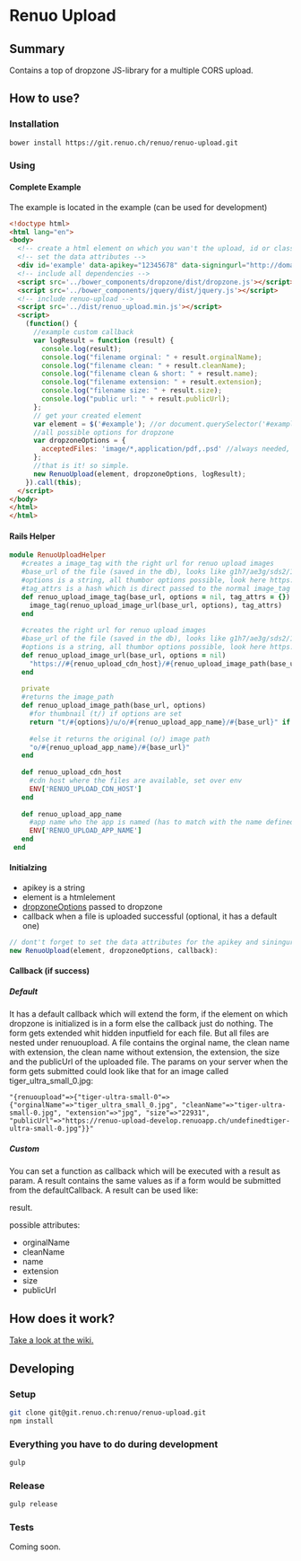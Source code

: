 # Renuo Upload

## Summary

Contains a top of dropzone JS-library for a multiple CORS upload.

## How to use?

### Installation 

```sh
bower install https://git.renuo.ch/renuo/renuo-upload.git
```

### Using

#### Complete Example

The example is located in the example (can be used for development)

```html
<!doctype html>
<html lang="en">
<body>
  <!-- create a html element on which you wan't the upload, id or class dosen't matter -->
  <!-- set the data attributes -->
  <div id='example' data-apikey="12345678" data-signingurl="http://domain/generate_policy"></div>
  <!-- include all dependencies -->
  <script src='../bower_components/dropzone/dist/dropzone.js'></script>
  <script src='../bower_components/jquery/dist/jquery.js'></script>
  <!-- include renuo-upload -->
  <script src='../dist/renuo_upload.min.js'></script>
  <script>
    (function() {
      //example custom callback
      var logResult = function (result) {
        console.log(result);
        console.log("filename orginal: " + result.orginalName);
        console.log("filename clean: " + result.cleanName);
        console.log("filename clean & short: " + result.name);
        console.log("filename extension: " + result.extension);
        console.log("filename size: " + result.size);
        console.log("public url: " + result.publicUrl);
      };
      // get your created element
      var element = $('#example'); //or document.querySelector('#example')
      //all possible options for dropzone
      var dropzoneOptions = {
        acceptedFiles: 'image/*,application/pdf,.psd' //always needed, look at http://www.dropzonejs.com/#config-acceptedFiles
      };
      //that is it! so simple.
      new RenuoUpload(element, dropzoneOptions, logResult);
    }).call(this);
  </script>
</body>
</html>
</html>
```

#### Rails Helper

```ruby
module RenuoUploadHelper
   #creates a image_tag with the right url for renuo upload images
   #base_url of the file (saved in the db), looks like g1h7/ae3g/sds2/1n3h/filename
   #options is a string, all thumbor options possible, look here https://github.com/thumbor/thumbor/wiki/Usage
   #tag_attrs is a hash which is direct passed to the normal image_tag (all options like class: 'red' are possible)
   def renuo_upload_image_tag(base_url, options = nil, tag_attrs = {})
     image_tag(renuo_upload_image_url(base_url, options), tag_attrs)
   end
 
   #creates the right url for renuo upload images
   #base_url of the file (saved in the db), looks like g1h7/ae3g/sds2/1n3h/filename
   #options is a string, all thumbor options possible, look here https://github.com/thumbor/thumbor/wiki/Usage
   def renuo_upload_image_url(base_url, options = nil)
     "https://#{renuo_upload_cdn_host}/#{renuo_upload_image_path(base_url, options)}"
   end
 
   private
   #returns the image_path
   def renuo_upload_image_path(base_url, options)
     #for thumbnail (t/) if options are set
     return "t/#{options}/u/o/#{renuo_upload_app_name}/#{base_url}" if options
 
     #else it returns the original (o/) image path
     "o/#{renuo_upload_app_name}/#{base_url}"
   end
 
   def renuo_upload_cdn_host
     #cdn host where the files are available, set over env 
     ENV['RENUO_UPLOAD_CDN_HOST']
   end
 
   def renuo_upload_app_name
     #app name who the app is named (has to match with the name defined with the api_key)
     ENV['RENUO_UPLOAD_APP_NAME']
   end
 end

```


#### Initialzing

* apikey is a string
* element is a htmlelement
* [dropzoneOptions](http://www.dropzonejs.com/#configuration-options) passed to dropzone
* callback when a file is uploaded successful (optional, it has a default one)

```js
// dont't forget to set the data attributes for the apikey and siningurl on the element you pass to the upload
new RenuoUpload(element, dropzoneOptions, callback):
```

#### Callback (if success)

##### Default

It has a default callback which will extend the form, if the element on which dropzone is initialized is in a form else the callback just do nothing. The form gets extended whit hidden inputfield for each file. But all files are nested under renuoupload. A file contains the orginal name, the clean name with extension, the clean name without extension, the extension, the size and the publicUrl of the uploaded file. The params on your server when the form gets submitted could look like that for an image called tiger_ultra_small_0.jpg:

```
"{renuoupload"=>{"tiger-ultra-small-0"=>{"orginalName"=>"tiger_ultra_small_0.jpg", "cleanName"=>"tiger-ultra-small-0.jpg", "extension"=>"jpg", "size"=>"22931", "publicUrl"=>"https://renuo-upload-develop.renuoapp.ch/undefinedtiger-ultra-small-0.jpg"}}"
```

##### Custom 
 
You can set a function as callback which will be executed with a result as param. A result contains the same values as if a form would be submitted from the defaultCallback. A result can be used like:

result.<attribute>

possible attributes:

* orginalName
* cleanName
* name      
* extension
* size
* publicUrl

## How does it work?

[Take a look at the wiki.](https://redmine.renuo.ch/projects/upload/wiki)


## Developing


### Setup

```sh
git clone git@git.renuo.ch:renuo/renuo-upload.git
npm install
```

### Everything you have to do during development

```sh
gulp
```

### Release

```sh
gulp release
```

### Tests

Coming soon.
